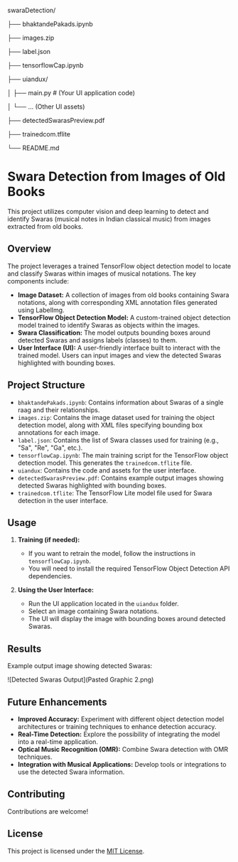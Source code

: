 swaraDetection/

├── bhaktandePakads.ipynb  

├── images.zip 

├── label.json 

├── tensorflowCap.ipynb

├── uiandux/ 

│   ├── main.py # (Your UI application code)

│   └── ... (Other UI assets)

├── detectedSwarasPreview.pdf 

├── trainedcom.tflite 

└── README.md


# Swara Detection from Images of Old Books

This project utilizes computer vision and deep learning to detect and identify Swaras (musical notes in Indian classical music) from images extracted from old books.

## Overview

The project leverages a trained TensorFlow object detection model to locate and classify Swaras within images of musical notations. The key components include:

- **Image Dataset:** A collection of images from old books containing Swara notations, along with corresponding XML annotation files generated using LabelImg.
- **TensorFlow Object Detection Model:** A custom-trained object detection model trained to identify Swaras as objects within the images.
- **Swara Classification:** The model outputs bounding boxes around detected Swaras and assigns labels (classes) to them.
- **User Interface (UI):** A user-friendly interface built to interact with the trained model. Users can input images and view the detected Swaras highlighted with bounding boxes.

## Project Structure

- `bhaktandePakads.ipynb`:  Contains information about Swaras of a single raag and their relationships. 
- `images.zip`: Contains the image dataset used for training the object detection model, along with XML files specifying bounding box annotations for each image.
- `label.json`: Contains the list of Swara classes used for training (e.g., "Sa", "Re", "Ga", etc.).
- `tensorflowCap.ipynb`: The main training script for the TensorFlow object detection model. This generates the `trainedcom.tflite` file.
- `uiandux`:  Contains the code and assets for the user interface.
- `detectedSwarasPreview.pdf`: Contains example output images showing detected Swaras highlighted with bounding boxes.
- `trainedcom.tflite`: The TensorFlow Lite model file used for Swara detection in the user interface.

## Usage

1. **Training (if needed):**
   - If you want to retrain the model, follow the instructions in `tensorflowCap.ipynb`. 
   - You will need to install the required TensorFlow Object Detection API dependencies.

2. **Using the User Interface:**
   - Run the UI application located in the `uiandux` folder.
   - Select an image containing Swara notations.
   - The UI will display the image with bounding boxes around detected Swaras.

## Results

Example output image showing detected Swaras:

![Detected Swaras Output](Pasted Graphic 2.png)  

## Future Enhancements

- **Improved Accuracy:** Experiment with different object detection model architectures or training techniques to enhance detection accuracy.
- **Real-Time Detection:** Explore the possibility of integrating the model into a real-time application.
- **Optical Music Recognition (OMR):** Combine Swara detection with OMR techniques.
- **Integration with Musical Applications:** Develop tools or integrations to use the detected Swara information.

## Contributing

Contributions are welcome! 

## License

This project is licensed under the [MIT License](LICENSE). 
